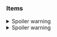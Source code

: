 ### Items
<details>
  <summary>Spoiler warning</summary>
  Wording here  
</details>
<details>
  <summary>Spoiler warning</summary>
  Wording here
</details>

